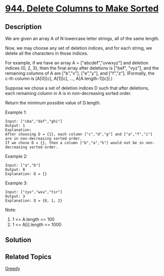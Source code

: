 # [944. Delete Columns to Make Sorted](https://leetcode.com/problems/delete-columns-to-make-sorted)

## Description

We are given an array A of N lowercase letter strings, all of the same length.

Now, we may choose any set of deletion indices, and for each string, we delete all the characters in those indices.

For example, if we have an array A = ["abcdef","uvwxyz"] and deletion indices {0, 2, 3}, then the final array after deletions is ["bef", "vyz"], and the remaining columns of A are ["b","v"], ["e","y"], and ["f","z"].  (Formally, the c-th column is [A[0][c], A[1][c], ..., A[A.length-1][c]].)

Suppose we chose a set of deletion indices D such that after deletions, each remaining column in A is in non-decreasing sorted order.

Return the minimum possible value of D.length.

Example 1:

```
Input: ["cba","daf","ghi"]
Output: 1
Explanation: 
After choosing D = {1}, each column ["c","d","g"] and ["a","f","i"] are in non-decreasing sorted order.
If we chose D = {}, then a column ["b","a","h"] would not be in non-decreasing sorted order.
```

Example 2:

```
Input: ["a","b"]
Output: 0
Explanation: D = {}
```

Example 3:

```
Input: ["zyx","wvu","tsr"]
Output: 3
Explanation: D = {0, 1, 2}
```

Note:

1. 1 <= A.length <= 100
2. 1 <= A[i].length <= 1000

## Solution

## Related Topics

[Greedy](https://leetcode.com/tag/greedy/) 
